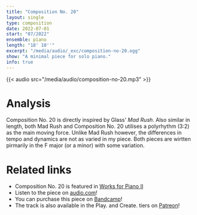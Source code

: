 ```yaml
---
title: "Composition No. 20"
layout: single
type: composition
date: 2022-07-01
start: "07/2022"
ensemble: piano
length: "18' 10''"
excerpt: "/media/audio/_exc/composition-no-20.ogg"
show: "A minimal piece for solo piano."
info: true
---
```


{{< audio src="/media/audio/composition-no-20.mp3" >}}

# Analysis

Composition No. 20 is directly inspired by Glass' *Mad Rush*. Also similar in length, both Mad Rush and Composition No. 20 utilises a polyrhythm (3:2) as the main moving force. Unlike Mad Rush however, the differences in tempo and dynamics are not as varied in my piece. Both pieces are wirtten pirmarily in the F major (or a minor) with some variation.

# Related links

- Composition No. 20 is featured in [Works for Piano II](/discography/works-for-piano-ii)
- Listen to the piece on [audio.com](https://audio.com/petr-gersl/audio/composition-no-20)!
- You can purchase this piece on [Bandcamp](https://pgersl.bandcamp.com/track/composition-no-20)!
- The track is also available in the Play. and Create. tiers on [Patreon](https://patreon.com/user?u=98919388)!